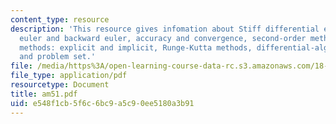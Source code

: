 ```yaml
---
content_type: resource
description: 'This resource gives infomation about Stiff differential equations, forward
  euler and backward euler, accuracy and convergence, second-order methods, multistep
  methods: explicit and implicit, Runge-Kutta methods, differential-algebraic equations
  and problem set.'
file: /media/https%3A/open-learning-course-data-rc.s3.amazonaws.com/18-086-mathematical-methods-for-engineers-ii-spring-2006/e548f1cb5f6c6bc9a5c90ee5180a3b91_am51.pdf
file_type: application/pdf
resourcetype: Document
title: am51.pdf
uid: e548f1cb-5f6c-6bc9-a5c9-0ee5180a3b91
---
```

